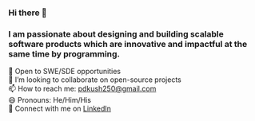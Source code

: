 ### Hi there 👋

### I am passionate about designing and building scalable software products which are innovative and impactful at the same time by programming.    
  
📌 Open to SWE/SDE opportunities  
👯 I’m looking to collaborate on open-source projects  
📫 How to reach me: pdkush250@gmail.com  
😄 Pronouns: He/Him/His  
💼 Connect with me on [LinkedIn](https://www.linkedin.com/in/kush-patel-53aab114a)
